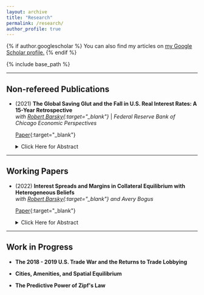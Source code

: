 ```yaml
---
layout: archive
title: "Research"
permalink: /research/
author_profile: true
---
```


{% if author.googlescholar %}
  You can also find my articles on <u><a href="{{author.googlescholar}}">my Google Scholar profile</a>.</u>
{% endif %}

{% include base_path %}

---

Non-refereed Publications
---

+ \(2021\) **The Global Saving Glut and the Fall in U.S. Real Interest Rates: A 15-Year Retrospective** <br>
	*with [Robert Barsky](https://www.chicagofed.org/people/b/barsky-robert){:target="_blank"}* | *Federal Reserve Bank of Chicago Economic Perspectives*

	[Paper](https://www.matthew-easton.com/files/ep2021_01.pdf){:target="_blank"}
	

	<details>
  		<summary>Click Here for Abstract</summary>
		
		The authors revisit Ben Bernanke’s global saving glut (GSG) hypothesis from 2005—which links low long-term real interest rates in the United States to excess saving in a number of non-Western countries, including, but not limited to, China. Using an analytical framework and empirical data, they find that the ability of the GSG hypothesis to explain the fall in long-term real rates between 2002 and 2006 is likely much greater than its ability to account for the further fall in these rates from the Great Recession onward.
	</details>


---

Working Papers
---

+ \(2022\) **Interest Spreads and Margins in Collateral Equilibrium with Heterogeneous Beliefs** <br>
	*with [Robert Barsky](https://www.chicagofed.org/people/b/barsky-robert){:target="_blank"} and Avery Bogus*

	[Paper](https://www.matthew-easton.com/files/20220818_bbe.pdf){:target="_blank"}
	
	<details>
		<summary>Click Here for Abstract</summary>
		
		There continues to be substantial interest in models combining heterogeneous beliefs about asset values with leverage generated by loans from pessimists to the optimistic natural buyers of the asset. This paper determines the size of the interest spread and margin on the loan as a function of the downside risk perceived by the lender, and the amount of risk capital put forward by the borrower. We show that in a continuous state version of a model of collateral equilibrium with high initial leverage, most of the burden of adjustment to increases in such risk are borne by an increase in the interest spread and not the margin or “haircut”. This is contrary both to the predictions of the much-discussed binomial asset pricing model and the stylized facts in empirical data from the bilateral repo market.
	</details>
	
	

---

Work in Progress
---

+ **The 2018 - 2019 U.S. Trade War and the Returns to Trade Lobbying**

+ **Cities, Amenities, and Spatial Equilibrium**

+ **The Predictive Power of Zipf's Law**